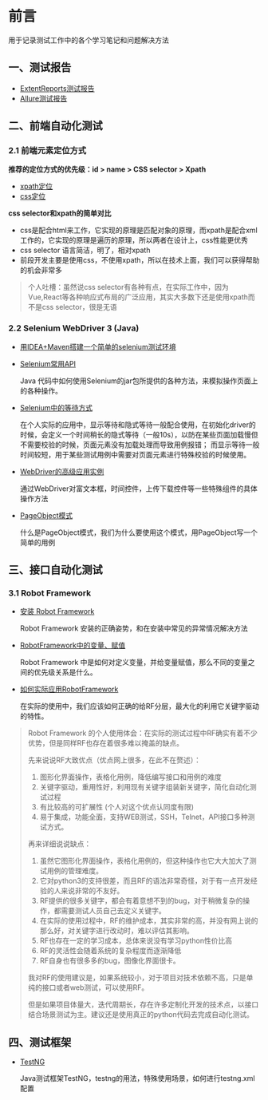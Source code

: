 # 前言
用于记录测试工作中的各个学习笔记和问题解决方法

## 一、测试报告
- [ExtentReports测试报告](https://github.com/xujiangchen/Test-Notes/blob/main/Test-Report/extentreports.md)
- [Allure测试报告](https://github.com/xujiangchen/Test-Notes/blob/main/Test-Report/allure.md)


## 二、前端自动化测试
### 2.1 前端元素定位方式

**推荐的定位方式的优先级：id > name > CSS selector > Xpath**

- [xpath定位](https://github.com/xujiangchen/Test-Notes/blob/main/Web-Auto-Test/%E5%85%83%E7%B4%A0%E5%AE%9A%E4%BD%8D/xpath%E5%AE%9A%E4%BD%8D%E6%96%B9%E5%BC%8F.md)
- [css定位]()

**css selector和xpath的简单对比**

- css是配合html来工作，它实现的原理是匹配对象的原理，而xpath是配合xml工作的，它实现的原理是遍历的原理，所以两者在设计上，css性能更优秀
- css selector 语言简洁，明了，相对xpath
- 前段开发主要是使用css，不使用xpath，所以在技术上面，我们可以获得帮助的机会非常多

> 个人吐槽：虽然说css selector有各种有点，在实际工作中，因为Vue,React等各种响应式布局的广泛应用，其实大多数下还是使用xpath而不是css selector，很是无语

### 2.2 Selenium WebDriver 3 (Java)

- [用IDEA+Maven搭建一个简单的selenium测试环境]()

- [Selenium常用API](https://github.com/xujiangchen/Selenium-Webdrive-3-Java/blob/main/Warehouse/Selenium%E5%B8%B8%E7%94%A8API.md)
  
  Java 代码中如何使用Selenium的jar包所提供的各种方法，来模拟操作页面上的各种操作。
  
- [Selenium中的等待方式](https://github.com/xujiangchen/Selenium-Webdrive-3-Java/blob/main/Warehouse/%E7%AD%89%E5%BE%85%E6%96%B9%E5%BC%8F.md)

  在个人实际的应用中，显示等待和隐式等待一般配合使用，在初始化driver的时候，会定义一个时间稍长的隐式等待（一般10s），以防在某些页面加载慢但不需要校验的时候，页面元素没有加载处理而导致用例报错；
  而显示等待一般时间较短，用于某些测试用例中需要对页面元素进行特殊校验的时候使用。
  
 - [WebDriver的高级应用实例](https://github.com/xujiangchen/Selenium-Webdrive-3-Java/blob/main/Warehouse/WebDriver%E7%9A%84%E9%AB%98%E7%BA%A7%E5%BA%94%E7%94%A8%E5%AE%9E%E4%BE%8B.md)

    通过WebDriver对富文本框，时间控件，上传下载控件等一些特殊组件的具体操作方法

- [PageObject模式](https://github.com/xujiangchen/Selenium-Webdrive-3-Java/blob/main/Warehouse/PageObject%E6%A8%A1%E5%BC%8F.md)

    什么是PageObject模式，我们为什么要使用这个模式，用PageObject写一个简单的用例
    
## 三、接口自动化测试

### 3.1 Robot Framework
- [安装 Robot Framework](https://github.com/xujiangchen/Test-Notes/blob/main/Interface-automation/RobotFramework/%E5%AE%89%E8%A3%85%20Robot%20Framework.md)
  
  Robot Framework 安装的正确姿势，和在安装中常见的异常情况解决方法
  
- [RobotFramework中的变量、赋值](https://github.com/xujiangchen/Test-Notes/blob/main/Interface-automation/RobotFramework/RobotFramework%E4%B8%AD%E7%9A%84%E5%8F%98%E9%87%8F%E3%80%81%E8%B5%8B%E5%80%BC.md)

  Robot Framework 中是如何对定义变量，并给变量赋值，那么不同的变量之间的优先级关系是什么。

- [如何实际应用RobotFramework]()

  在实际的使用中，我们应该如何正确的给RF分层，最大化的利用它关键字驱动的特性。

> Robot Framework 的个人使用体会：在实际的测试过程中RF确实有着不少优势，但是同样RF也存在着很多难以掩盖的缺点。
>
> 先来说说RF大致优点（优点网上很多，在此不在赘述）：
>
> 1. 图形化界面操作，表格化用例，降低编写接口和用例的难度
> 2. 关键字驱动，重用性好，利用现有关键字组装新关键字，简化自动化测试过程
> 3. 有比较高的可扩展性 (个人对这个优点认同度有限)
> 4. 易于集成，功能全面，支持WEB测试，SSH，Telnet，API接口多种测试方式。
> 
>
> 再来详细说说缺点：
> 1. 虽然它图形化界面操作，表格化用例的，但这种操作也它大大加大了测试用例的管理难度。
> 2. 它对python3的支持很差，而且RF的语法非常奇怪，对于有一点开发经验的人来说非常的不友好。
> 3. RF提供的很多关键字，都会有着意想不到的bug，对于稍微复杂的操作，都需要测试人员自己去定义关键字。
> 4. 在实际的使用过程中，RF的维护成本，其实非常的高，并没有网上说的那么好，对关键字进行改动时，难以评估其影响。
> 5. RF也存在一定的学习成本，总体来说没有学习python性价比高
> 6. RF的灵活性会随着系统的复杂程度而逐渐降低
> 7. RF自身也有很多多的bug，图像化界面很卡。
>
> 我对RF的使用建议是，如果系统较小，对于项目对技术依赖不高，只是单纯的接口或者web测试，可以使用RF。
>
> 但是如果项目体量大，迭代周期长，存在许多定制化开发的技术点，以接口结合场景测试为主。建议还是使用真正的python代码去完成自动化测试。
> 

## 四、测试框架

- [TestNG](https://github.com/xujiangchen/Test-Notes/blob/main/TestNG/TestNG.md)

  Java测试框架TestNG，testng的用法，特殊使用场景，如何进行testng.xml配置